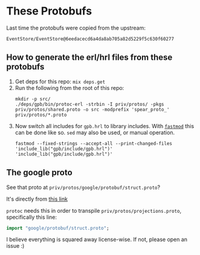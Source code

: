 # These Protobufs

Last time the protobufs were copied from the upstream:

```
EventStore/EventStore@6eedacecd6a4da8ab705a82d5229f5c630f60277
```

## How to generate the erl/hrl files from these protobufs

1. Get deps for this repo: `mix deps.get`
1. Run the following from the root of this repo:
    ```
    mkdir -p src/
    ./deps/gpb/bin/protoc-erl -strbin -I priv/protos/ -pkgs priv/protos/shared.proto -o src -modprefix 'spear_proto_' priv/protos/*.proto
    ```
1. Now switch all includes for `gpb.hrl` to library includes. With [`fastmod`](https://github.com/facebookincubator/fastmod) this can be done like so. `sed` may also be used, or manual operation.
    ```
    fastmod --fixed-strings --accept-all --print-changed-files 'include_lib("gpb/include/gpb.hrl")' 'include_lib("gpb/include/gpb.hrl")'
    ```

## The google proto

See that proto at `priv/protos/google/protobuf/struct.proto`?

It's directly from [this link](https://github.com/protocolbuffers/protobuf/blob/f82e268ed7fc6b34b092349e473d38020cf55928/src/google/protobuf/struct.proto)

`protoc` needs this in order to transpile `priv/protos/projections.proto`,
specifically this line:

```protobuf
import "google/protobuf/struct.proto";
```

I believe everything is squared away license-wise. If not, please open an
issue :)
